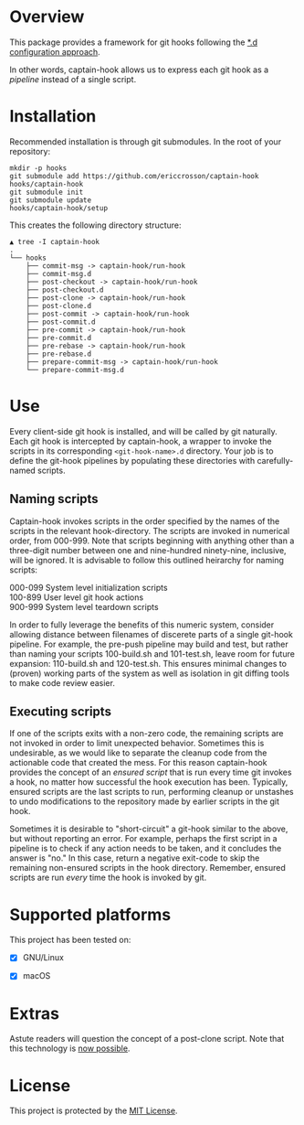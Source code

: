 
# Overview

This package provides a framework for git hooks following the [*.d configuration approach].

In other words, captain-hook allows us to express each git hook as a
*pipeline* instead of a single script.

[*.d configuration approach]: http://blog.siphos.be/2013/05/the-linux-d-approach/

# Installation

Recommended installation is through git submodules.  In the root of
your repository:

    mkdir -p hooks
    git submodule add https://github.com/ericcrosson/captain-hook hooks/captain-hook
    git submodule init
    git submodule update
    hooks/captain-hook/setup

This creates the following directory structure:

    ▲ tree -I captain-hook
    .
    └── hooks
        ├── commit-msg -> captain-hook/run-hook
        ├── commit-msg.d
        ├── post-checkout -> captain-hook/run-hook
        ├── post-checkout.d
        ├── post-clone -> captain-hook/run-hook
        ├── post-clone.d
        ├── post-commit -> captain-hook/run-hook
        ├── post-commit.d
        ├── pre-commit -> captain-hook/run-hook
        ├── pre-commit.d
        ├── pre-rebase -> captain-hook/run-hook
        ├── pre-rebase.d
        ├── prepare-commit-msg -> captain-hook/run-hook
        └── prepare-commit-msg.d

# Use

Every client-side git hook is installed, and will be called by git
naturally.  Each git hook is intercepted by captain-hook, a wrapper to
invoke the scripts in its corresponding `<git-hook-name>.d` directory.
Your job is to define the git-hook pipelines by populating these
directories with carefully-named scripts.

## Naming scripts

Captain-hook invokes scripts in the order specified by the names of
the scripts in the relevant hook-directory.  The scripts are invoked
in numerical order, from 000-999. Note that scripts beginning with
anything other than a three-digit number between one and nine-hundred
ninety-nine, inclusive, will be ignored.  It is advisable to follow
this outlined heirarchy for naming scripts:

000-099 System level initialization scripts <br>
100-899 User level git hook actions <br>
900-999 System level teardown scripts <br>

In order to fully leverage the benefits of this numeric system,
consider allowing distance between filenames of discerete parts of a
single git-hook pipeline.  For example, the pre-push pipeline may
build and test, but rather than naming your scripts 100-build.sh and
101-test.sh, leave room for future expansion: 110-build.sh and
120-test.sh.  This ensures minimal changes to (proven) working parts
of the system as well as isolation in git diffing tools to make code
review easier.

## Executing scripts

If one of the scripts exits with a non-zero code, the remaining
scripts are not invoked in order to limit unexpected behavior.
Sometimes this is undesirable, as we would like to separate the
cleanup code from the actionable code that created the mess.  For this
reason captain-hook provides the concept of an *ensured script* that
is run every time git invokes a hook, no matter how successful the
hook execution has been.  Typically, ensured scripts are the last
scripts to run, performing cleanup or unstashes to undo modifications
to the repository made by earlier scripts in the git hook.

Sometimes it is desirable to "short-circuit" a git-hook similar to the
above, but without reporting an error.  For example, perhaps the first
script in a pipeline is to check if any action needs to be taken, and
it concludes the answer is "no."  In this case, return a negative
exit-code to skip the remaining non-ensured scripts in the hook
directory.  Remember, ensured scripts are run *every* time the hook is
invoked by git.

# Supported platforms

This project has been tested on:

- [X] GNU/Linux

- [X] macOS

# Extras

Astute readers will question the concept of a post-clone script.  Note
that this technology
is [now possible](https://github.com/git-hook/post-clone).

# License

This project is protected by
the [MIT License](https://opensource.org/licenses/MIT).
